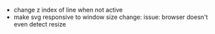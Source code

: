 - change z index of line when not active
- make svg responsive to window size change: issue: browser doesn't even detect resize
